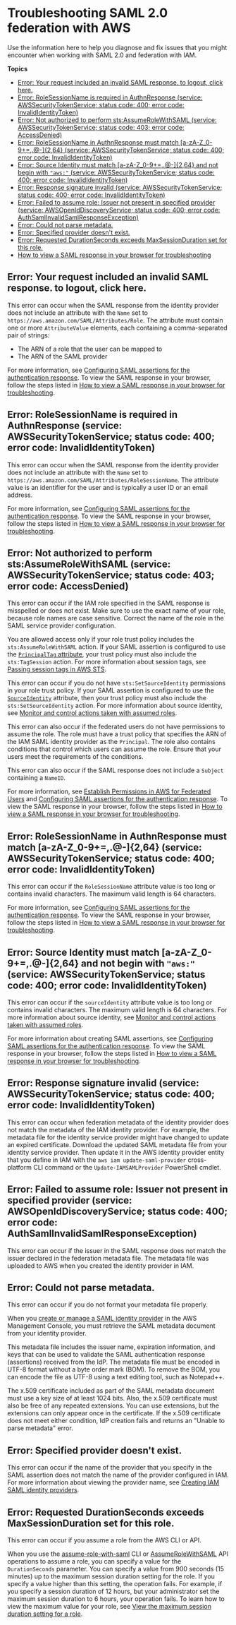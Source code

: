 # Troubleshooting SAML 2\.0 federation with AWS<a name="troubleshoot_saml"></a>

Use the information here to help you diagnose and fix issues that you might encounter when working with SAML 2\.0 and federation with IAM\.

**Topics**
+ [Error: Your request included an invalid SAML response\. to logout, click here\.](#troubleshoot_saml_invalid-response)
+ [Error: RoleSessionName is required in AuthnResponse \(service: AWSSecurityTokenService; status code: 400; error code: InvalidIdentityToken\)](#troubleshoot_saml_missing-rolesessionname)
+ [Error: Not authorized to perform sts:AssumeRoleWithSAML \(service: AWSSecurityTokenService; status code: 403; error code: AccessDenied\)](#troubleshoot_saml_missing-role)
+ [Error: RoleSessionName in AuthnResponse must match \[a\-zA\-Z\_0\-9\+=,\.@\-\]\{2,64\} \(service: AWSSecurityTokenService; status code: 400; error code: InvalidIdentityToken\)](#troubleshoot_saml_invalid-rolesessionname)
+ [Error: Source Identity must match \[a\-zA\-Z\_0\-9\+=,\.@\-\]\{2,64\} and not begin with `"aws:"` \(service: AWSSecurityTokenService; status code: 400; error code: InvalidIdentityToken\)](#troubleshoot_saml_invalid-sourceidentity)
+ [Error: Response signature invalid \(service: AWSSecurityTokenService; status code: 400; error code: InvalidIdentityToken\)](#troubleshoot_saml_invalid-metadata)
+ [Error: Failed to assume role: Issuer not present in specified provider \(service: AWSOpenIdDiscoveryService; status code: 400; error code: AuthSamlInvalidSamlResponseException\)](#troubleshoot_saml_issuer-mismatch)
+ [Error: Could not parse metadata\.](#troubleshoot_saml_issuer-metadata)
+ [Error: Specified provider doesn't exist\.](#troubleshoot_saml_provider-doesnotexist)
+ [Error: Requested DurationSeconds exceeds MaxSessionDuration set for this role\.](#troubleshoot_saml_duration-exceeds)
+ [How to view a SAML response in your browser for troubleshooting](troubleshoot_saml_view-saml-response.md)

## Error: Your request included an invalid SAML response\. to logout, click here\.<a name="troubleshoot_saml_invalid-response"></a>

This error can occur when the SAML response from the identity provider does not include an attribute with the `Name` set to `https://aws.amazon.com/SAML/Attributes/Role`\. The attribute must contain one or more `AttributeValue` elements, each containing a comma\-separated pair of strings:
+ The ARN of a role that the user can be mapped to
+ The ARN of the SAML provider

For more information, see [Configuring SAML assertions for the authentication response](id_roles_providers_create_saml_assertions.md)\. To view the SAML response in your browser, follow the steps listed in [How to view a SAML response in your browser for troubleshooting](troubleshoot_saml_view-saml-response.md)\.

## Error: RoleSessionName is required in AuthnResponse \(service: AWSSecurityTokenService; status code: 400; error code: InvalidIdentityToken\)<a name="troubleshoot_saml_missing-rolesessionname"></a>

This error can occur when the SAML response from the identity provider does not include an attribute with the `Name` set to `https://aws.amazon.com/SAML/Attributes/RoleSessionName`\. The attribute value is an identifier for the user and is typically a user ID or an email address\.

For more information, see [Configuring SAML assertions for the authentication response](id_roles_providers_create_saml_assertions.md)\. To view the SAML response in your browser, follow the steps listed in [How to view a SAML response in your browser for troubleshooting](troubleshoot_saml_view-saml-response.md)\.

## Error: Not authorized to perform sts:AssumeRoleWithSAML \(service: AWSSecurityTokenService; status code: 403; error code: AccessDenied\)<a name="troubleshoot_saml_missing-role"></a>

This error can occur if the IAM role specified in the SAML response is misspelled or does not exist\. Make sure to use the exact name of your role, because role names are case sensitive\. Correct the name of the role in the SAML service provider configuration\.

You are allowed access only if your role trust policy includes the `sts:AssumeRoleWithSAML` action\. If your SAML assertion is configured to use the [`PrincipalTag` attribute](id_roles_providers_create_saml_assertions.md#saml_role-session-tags), your trust policy must also include the `sts:TagSession` action\. For more information about session tags, see [Passing session tags in AWS STS](id_session-tags.md)\.

This error can occur if you do not have `sts:SetSourceIdentity` permissions in your role trust policy\. If your SAML assertion is configured to use the [`SourceIdentity`](id_roles_providers_create_saml_assertions.md#saml_sourceidentity) attribute, then your trust policy must also include the `sts:SetSourceIdentity` action\. For more information about source identity, see [Monitor and control actions taken with assumed roles](id_credentials_temp_control-access_monitor.md)\.

This error can also occur if the federated users do not have permissions to assume the role\. The role must have a trust policy that specifies the ARN of the IAM SAML identity provider as the `Principal`\. The role also contains conditions that control which users can assume the role\. Ensure that your users meet the requirements of the conditions\.

This error can also occur if the SAML response does not include a `Subject` containing a `NameID`\.

For more information, see [Establish Permissions in AWS for Federated Users](https://docs.aws.amazon.com/STS/latest/UsingSTS/STSMgmtConsole-SAML.html#configuring-role) and [Configuring SAML assertions for the authentication response](id_roles_providers_create_saml_assertions.md)\. To view the SAML response in your browser, follow the steps listed in [How to view a SAML response in your browser for troubleshooting](troubleshoot_saml_view-saml-response.md)\.

## Error: RoleSessionName in AuthnResponse must match \[a\-zA\-Z\_0\-9\+=,\.@\-\]\{2,64\} \(service: AWSSecurityTokenService; status code: 400; error code: InvalidIdentityToken\)<a name="troubleshoot_saml_invalid-rolesessionname"></a>

This error can occur if the `RoleSessionName` attribute value is too long or contains invalid characters\. The maximum valid length is 64 characters\.

For more information, see [Configuring SAML assertions for the authentication response](id_roles_providers_create_saml_assertions.md)\. To view the SAML response in your browser, follow the steps listed in [How to view a SAML response in your browser for troubleshooting](troubleshoot_saml_view-saml-response.md)\.

## Error: Source Identity must match \[a\-zA\-Z\_0\-9\+=,\.@\-\]\{2,64\} and not begin with `"aws:"` \(service: AWSSecurityTokenService; status code: 400; error code: InvalidIdentityToken\)<a name="troubleshoot_saml_invalid-sourceidentity"></a>

This error can occur if the `sourceIdentity` attribute value is too long or contains invalid characters\. The maximum valid length is 64 characters\. For more information about source identity, see [Monitor and control actions taken with assumed roles](id_credentials_temp_control-access_monitor.md)\.

For more information about creating SAML assertions, see [Configuring SAML assertions for the authentication response](id_roles_providers_create_saml_assertions.md)\. To view the SAML response in your browser, follow the steps listed in [How to view a SAML response in your browser for troubleshooting](troubleshoot_saml_view-saml-response.md)\.

## Error: Response signature invalid \(service: AWSSecurityTokenService; status code: 400; error code: InvalidIdentityToken\)<a name="troubleshoot_saml_invalid-metadata"></a>

This error can occur when federation metadata of the identity provider does not match the metadata of the IAM identity provider\. For example, the metadata file for the identity service provider might have changed to update an expired certificate\. Download the updated SAML metadata file from your identity service provider\. Then update it in the AWS identity provider entity that you define in IAM with the `aws iam update-saml-provider` cross\-platform CLI command or the `Update-IAMSAMLProvider` PowerShell cmdlet\.

## Error: Failed to assume role: Issuer not present in specified provider \(service: AWSOpenIdDiscoveryService; status code: 400; error code: AuthSamlInvalidSamlResponseException\)<a name="troubleshoot_saml_issuer-mismatch"></a>

This error can occur if the issuer in the SAML response does not match the issuer declared in the federation metadata file\. The metadata file was uploaded to AWS when you created the identity provider in IAM\.

## Error: Could not parse metadata\.<a name="troubleshoot_saml_issuer-metadata"></a>

This error can occur if you do not format your metadata file properly\. 

When you [create or manage a SAML identity provider](id_roles_providers_create_saml.md#idp-manage-identityprovider-console) in the AWS Management Console, you must retrieve the SAML metadata document from your identity provider\.

This metadata file includes the issuer name, expiration information, and keys that can be used to validate the SAML authentication response \(assertions\) received from the IdP\. The metadata file must be encoded in UTF\-8 format without a byte order mark \(BOM\)\. To remove the BOM, you can encode the file as UTF\-8 using a text editing tool, such as Notepad\+\+\.

The x\.509 certificate included as part of the SAML metadata document must use a key size of at least 1024 bits\. Also, the x\.509 certificate must also be free of any repeated extensions\. You can use extensions, but the extensions can only appear once in the certificate\. If the x\.509 certificate does not meet either condition, IdP creation fails and returns an "Unable to parse metadata" error\. 

## Error: Specified provider doesn't exist\.<a name="troubleshoot_saml_provider-doesnotexist"></a>

This error can occur if the name of the provider that you specify in the SAML assertion does not match the name of the provider configured in IAM\. For more information about viewing the provider name, see [Creating IAM SAML identity providers](id_roles_providers_create_saml.md)\.

## Error: Requested DurationSeconds exceeds MaxSessionDuration set for this role\.<a name="troubleshoot_saml_duration-exceeds"></a>

This error can occur if you assume a role from the AWS CLI or API\. 

When you use the [assume\-role\-with\-saml](https://docs.aws.amazon.com/cli/latest/reference/sts/assume-role-with-saml.html) CLI or [AssumeRoleWithSAML](https://docs.aws.amazon.com/STS/latest/APIReference/API_AssumeRoleWithSAML.html) API operations to assume a role, you can specify a value for the `DurationSeconds` parameter\. You can specify a value from 900 seconds \(15 minutes\) up to the maximum session duration setting for the role\. If you specify a value higher than this setting, the operation fails\. For example, if you specify a session duration of 12 hours, but your administrator set the maximum session duration to 6 hours, your operation fails\. To learn how to view the maximum value for your role, see [View the maximum session duration setting for a role](id_roles_use.md#id_roles_use_view-role-max-session)\. 